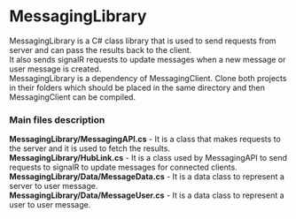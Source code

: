 # MessagingLibrary

MessagingLibrary is a C# class library that is used to send requests from server and can pass the results back to the client.  
It also sends signalR requests to update messages when a new message or user message is created.  
MessagingLibrary is a dependency of MessagingClient. Clone both projects in their folders which should be placed in the same directory and then MessagingClient can be compiled.  


### Main files description

**MessagingLibrary/MessagingAPI.cs** - It is a class that makes requests to the server and it is used to fetch the results.  
**MessagingLibrary/HubLink.cs** - It is a class used by MessagingAPI to send requests to signalR to update messages for connected clients.  
**MessagingLibrary/Data/MessageData.cs** - It is a data class to represent a server to user message.  
**MessagingLibrary/Data/MessageUser.cs** - It is a data class to represent a user to user message.  
